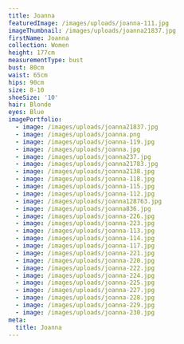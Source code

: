```yaml
---
title: Joanna
featuredImage: /images/uploads/joanna-111.jpg
imageThumbnail: /images/uploads/joanna21837.jpg
firstName: Joanna
collection: Women
height: 177cm
measurementType: bust
bust: 80cm
waist: 65cm
hips: 90cm
size: 8-10
shoeSize: '10'
hair: Blonde
eyes: Blue
imagePortfolio:
  - image: /images/uploads/joanna21837.jpg
  - image: /images/uploads/joanna.png
  - image: /images/uploads/joanna-119.jpg
  - image: /images/uploads/joanna.jpg
  - image: /images/uploads/joanna237.jpg
  - image: /images/uploads/joanna21783.jpg
  - image: /images/uploads/joanna2138.jpg
  - image: /images/uploads/joanna-118.jpg
  - image: /images/uploads/joanna-115.jpg
  - image: /images/uploads/joanna-112.jpg
  - image: /images/uploads/joanna128763.jpg
  - image: /images/uploads/joanna836.jpg
  - image: /images/uploads/joanna-226.jpg
  - image: /images/uploads/joanna-223.jpg
  - image: /images/uploads/joanna-113.jpg
  - image: /images/uploads/joanna-114.jpg
  - image: /images/uploads/joanna-117.jpg
  - image: /images/uploads/joanna-221.jpg
  - image: /images/uploads/joanna-220.jpg
  - image: /images/uploads/joanna-222.jpg
  - image: /images/uploads/joanna-224.jpg
  - image: /images/uploads/joanna-225.jpg
  - image: /images/uploads/joanna-227.jpg
  - image: /images/uploads/joanna-228.jpg
  - image: /images/uploads/joanna-229.jpg
  - image: /images/uploads/joanna-230.jpg
meta:
  title: Joanna
---
```


